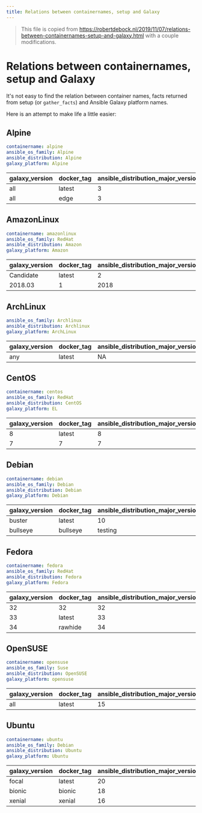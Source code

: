 ```yaml
---
title: Relations between containernames, setup and Galaxy
---
```

> This file is copied from https://robertdebock.nl/2019/11/07/relations-between-containernames-setup-and-galaxy.html with a couple modifications.

# Relations between containernames, setup and Galaxy

It's not easy to find the relation between container names, facts returned from setup (or `gather_facts`) and Ansible Galaxy platform names.

Here is an attempt to make life a little easier:

## Alpine

```yaml
containername: alpine
ansible_os_family: Alpine
ansible_distribution: Alpine
galaxy_platform: Alpine
```

| galaxy_version | docker_tag | ansible_distribution_major_version |
| -------------- | ---------- | ---------------------------------- |
| all            | latest     | 3                                  |
| all            | edge       | 3                                  |

## AmazonLinux

```yaml
containername: amazonlinux
ansible_os_family: RedHat
ansible_distribution: Amazon
galaxy_platform: Amazon
```

| galaxy_version | docker_tag | ansible_distribution_major_version |
| -------------- | ---------- | ---------------------------------- |
| Candidate      | latest     | 2                                  |
| 2018.03        | 1          | 2018                               |

## ArchLinux

```yaml
ansible_os_family: Archlinux
ansible_distribution: Archlinux
galaxy_platform: ArchLinux
```

| galaxy_version | docker_tag | ansible_distribution_major_version |
| -------------- | ---------- | ---------------------------------- |
| any            | latest      | NA                                 |

## CentOS

```yaml
containername: centos
ansible_os_family: RedHat
ansible_distribution: CentOS
galaxy_platform: EL
```

| galaxy_version | docker_tag | ansible_distribution_major_version |
| -------------- | ---------- | ---------------------------------- |
| 8              | latest     | 8                                  |
| 7              | 7          | 7                                  |

## Debian

```yaml
containername: debian
ansible_os_family: Debian
ansible_distribution: Debian
galaxy_platform: Debian
```

| galaxy_version | docker_tag | ansible_distribution_major_version |
| -------------- | ---------- | ---------------------------------- |
| buster         | latest     | 10                                 |
| bullseye       | bullseye   | testing                            |

## Fedora

```yaml
containername: fedora
ansible_os_family: RedHat
ansible_distribution: Fedora
galaxy_platform: Fedora
```

| galaxy_version | docker_tag | ansible_distribution_major_version |
| -------------- | ---------- | ---------------------------------- |
| 32             | 32         | 32                                 |
| 33             | latest     | 33                                 |
| 34             | rawhide    | 34                                 |

## OpenSUSE

```yaml
containername: opensuse
ansible_os_family: Suse
ansible_distribution: OpenSUSE
galaxy_platform: opensuse
```

| galaxy_version | docker_tag | ansible_distribution_major_version |
| -------------- | ---------- | ---------------------------------- |
| all            | latest     | 15                                 |

## Ubuntu

```yaml
containername: ubuntu
ansible_os_family: Debian
ansible_distribution: Ubuntu
galaxy_platform: Ubuntu
```

| galaxy_version | docker_tag | ansible_distribution_major_version |
| -------------- | ---------- | ---------------------------------- |
| focal          | latest     | 20                                 |
| bionic         | bionic     | 18                                 |
| xenial         | xenial     | 16                                 |
